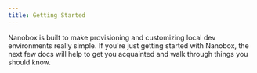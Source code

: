 ```yaml
---
title: Getting Started
---
```


Nanobox is built to make provisioning and customizing local dev environments really simple. If you're just getting started with Nanobox, the next few docs will help to get you acquainted and walk through things you should know.
